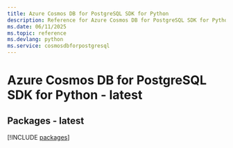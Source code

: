```yaml
---
title: Azure Cosmos DB for PostgreSQL SDK for Python
description: Reference for Azure Cosmos DB for PostgreSQL SDK for Python
ms.date: 06/11/2025
ms.topic: reference
ms.devlang: python
ms.service: cosmosdbforpostgresql
---
```

# Azure Cosmos DB for PostgreSQL SDK for Python - latest
## Packages - latest
[!INCLUDE [packages](cosmos-db-for-postgresql-index.md)]